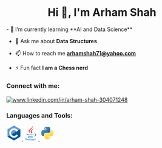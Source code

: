 <h1 align="center">Hi 👋, I'm Arham Shah</h1>
- 🌱 I’m currently learning **AI and Data Science**

- 💬 Ask me about **Data Structures**

- 📫 How to reach me **arhamshah71@yahoo.com**

- ⚡ Fun fact **I am a Chess nerd**

<h3 align="left">Connect with me:</h3>
<p align="left">
<a href="https://linkedin.com/in/www.linkedin.com/in/arham-shah-304071248" target="blank"><img align="center" src="https://raw.githubusercontent.com/rahuldkjain/github-profile-readme-generator/master/src/images/icons/Social/linked-in-alt.svg" alt="www.linkedin.com/in/arham-shah-304071248" height="30" width="40" /></a>
</p>

<h3 align="left">Languages and Tools:</h3>
<p align="left"> <a href="https://www.cprogramming.com/" target="_blank" rel="noreferrer"> <img src="https://raw.githubusercontent.com/devicons/devicon/master/icons/c/c-original.svg" alt="c" width="40" height="40"/> </a> <a href="https://www.java.com" target="_blank" rel="noreferrer"> <img src="https://raw.githubusercontent.com/devicons/devicon/master/icons/java/java-original.svg" alt="java" width="40" height="40"/> </a> <a href="https://www.python.org" target="_blank" rel="noreferrer"> <img src="https://raw.githubusercontent.com/devicons/devicon/master/icons/python/python-original.svg" alt="python" width="40" height="40"/> </a> </p>
